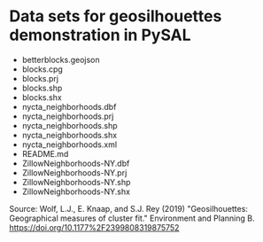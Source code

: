 # Data sets for geosilhouettes demonstration in PySAL 


- betterblocks.geojson
- blocks.cpg
- blocks.prj
- blocks.shp
- blocks.shx
- nycta_neighborhoods.dbf
- nycta_neighborhoods.prj
- nycta_neighborhoods.shp
- nycta_neighborhoods.shx
- nycta_neighborhoods.xml
- README.md
- ZillowNeighborhoods-NY.dbf
- ZillowNeighborhoods-NY.prj
- ZillowNeighborhoods-NY.shp
- ZillowNeighborhoods-NY.shx


Source: Wolf, L.J., E. Knaap, and S.J. Rey (2019) "Geosilhouettes: Geographical measures of cluster fit." Environment and Planning B. https://doi.org/10.1177%2F2399808319875752
